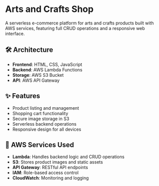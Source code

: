 # Arts and Crafts Shop

A serverless e-commerce platform for arts and crafts products built with AWS services, featuring full CRUD operations and a responsive web interface.

## 🛠️ Architecture

- **Frontend**: HTML, CSS, JavaScript
- **Backend**: AWS Lambda Functions
- **Storage**: AWS S3 Bucket
- **API**: AWS API Gateway

## ✨ Features

- Product listing and management
- Shopping cart functionality
- Secure image storage in S3
- Serverless backend operations
- Responsive design for all devices

## 🚀 AWS Services Used

- **Lambda**: Handles backend logic and CRUD operations
- **S3**: Stores product images and static assets
- **API Gateway**: RESTful API endpoints
- **IAM**: Role-based access control
- **CloudWatch**: Monitoring and logging
